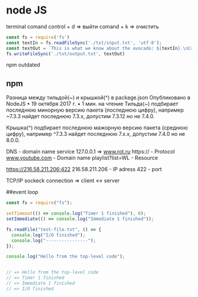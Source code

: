 # node JS

terminal comand
control + d => выйти
comand + k => очистить


```javascript
const fs = require('fs')
const textIn = fs.readFileSync('./txt/input.txt', 'utf-8');
const textOut = `This is what we know about the avocado: ${textIn}.\nCreated on ${Date.now()}`
fs.writeFileSync('./txt/output.txt', textOut)
```


<!-- console.log(url.parse('https://www.youtube.com/watch?v=X6IBdwSN-ck, true')) -->

npm outdated

## npm
Разница между тильдой(~) и крышкой(^) в package.json
Опубликовано в NodeJS • 19 октября 2017 г. • 1 мин. на чтение
Тильда(~) подбирает последнюю минорную версию пакета (последнюю цифру), например ~7.3.3 найдет последнюю 7.3.x, допустим 7.3.12 но не 7.4.0.

Крышка(^) подбирает последнюю мажорную версию пакета (среднюю цифру), например ^7.3.3 найдет последнюю 7.x.x, допустим 7.4.0 но не 8.0.0.



DNS - domain name service   127.0.0.1 => www.rot.ru
https:// - Protocol
www.youtube.com - Domain name
playlist?list=WL - Resource

https://216.58.211.206:422
216.58.211.206 - IP adress 
422 - port

TCP/IP sockeck connection  =>   client <-> server


##event loop

```javascript
const fs = require("fs");

setTimeout(() => console.log("Timer 1 finished"), 0);
setImmediate(() => console.log("Immediate 1 finished"));

fs.readFile("test-file.txt", () => {
  console.log("I/O finished");
  console.log("----------------");
});

console.log("Hello from the top-level code");


// => Hello from the top-level code
// => Timer 1 finished
// => Immediate 1 finished
// => I/O finished
```





